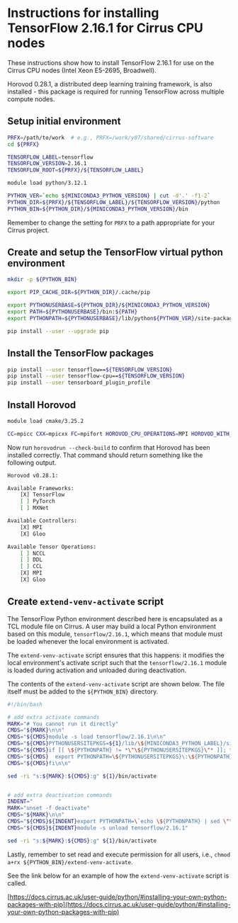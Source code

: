 Instructions for installing TensorFlow 2.16.1 for Cirrus CPU nodes
==================================================================

These instructions show how to install TensorFlow 2.16.1 for use on the Cirrus CPU nodes (Intel Xeon E5-2695, Broadwell).

Horovod 0.28.1, a distributed deep learning training framework, is also installed - this package is required
for running TensorFlow across multiple compute nodes.


Setup initial environment
-------------------------

```bash
PRFX=/path/to/work  # e.g., PRFX=/work/y07/shared/cirrus-software
cd ${PRFX}

TENSORFLOW_LABEL=tensorflow
TENSORFLOW_VERSION=2.16.1
TENSORFLOW_ROOT=${PRFX}/${TENSORFLOW_LABEL}

module load python/3.12.1

PYTHON_VER=`echo ${MINICONDA3_PYTHON_VERSION} | cut -d'.' -f1-2`
PYTHON_DIR=${PRFX}/${TENSORFLOW_LABEL}/${TENSORFLOW_VERSION}/python
PYTHON_BIN=${PYTHON_DIR}/${MINICONDA3_PYTHON_VERSION}/bin
```

Remember to change the setting for `PRFX` to a path appropriate for your Cirrus project.


Create and setup the TensorFlow virtual python environment
----------------------------------------------------------

```bash
mkdir -p ${PYTHON_BIN}

export PIP_CACHE_DIR=${PYTHON_DIR}/.cache/pip

export PYTHONUSERBASE=${PYTHON_DIR}/${MINICONDA3_PYTHON_VERSION}
export PATH=${PYTHONUSERBASE}/bin:${PATH}
export PYTHONPATH=${PYTHONUSERBASE}/lib/python${PYTHON_VER}/site-packages:${PYTHONPATH}

pip install --user --upgrade pip
```


Install the TensorFlow packages
-------------------------------

```bash
pip install --user tensorflow==${TENSORFLOW_VERSION}
pip install --user tensorflow-cpu==${TENSORFLOW_VERSION}
pip install --user tensorboard_plugin_profile
```


Install Horovod
---------------

```bash
module load cmake/3.25.2

CC=mpicc CXX=mpicxx FC=mpifort HOROVOD_CPU_OPERATIONS=MPI HOROVOD_WITH_MPI=1 HOROVOD_WITH_TENSORFLOW=1 HOROVOD_WITH_PYTORCH=0 HOROVOD_WITH_MXNET=0 pip install --user --no-cache-dir -v horovod[tensorflow]==0.28.1
```

Now run `horovodrun --check-build` to confirm that Horovod has been installed correctly. That command should return something like the following output.

```bash
Horovod v0.28.1:

Available Frameworks:
    [X] TensorFlow
    [ ] PyTorch
    [ ] MXNet

Available Controllers:
    [X] MPI
    [X] Gloo

Available Tensor Operations:
    [ ] NCCL
    [ ] DDL
    [ ] CCL
    [X] MPI
    [X] Gloo 
```


Create `extend-venv-activate` script
------------------------------------

The TensorFlow Python environment described here is encapsulated as a TCL module file on Cirrus.
A user may build a local Python environment based on this module, `tensorflow/2.16.1`, which
means that module must be loaded whenever the local environment is activated.

The `extend-venv-activate` script ensures that this happens: it modifies the local environment's
activate script such that the `tensorflow/2.16.1` module is loaded during activation and unloaded
during deactivation.

The contents of the `extend-venv-activate` script are shown below. The file itself must be added
to the `${PYTHON_BIN}` directory.

```bash
#!/bin/bash

# add extra activate commands
MARK="# You cannot run it directly"
CMDS="${MARK}\n\n"  
CMDS="${CMDS}module -s load tensorflow/2.16.1\n\n"
CMDS="${CMDS}PYTHONUSERSITEPKGS=${1}/lib/\${MINICONDA3_PYTHON_LABEL}/site-packages\n"
CMDS="${CMDS}if [[ \${PYTHONPATH} != *\"\${PYTHONUSERSITEPKGS}\"* ]]; then\n"
CMDS="${CMDS}  export PYTHONPATH=\${PYTHONUSERSITEPKGS}\:\${PYTHONPATH}\n"
CMDS="${CMDS}fi\n\n"

sed -ri "s:${MARK}:${CMDS}:g" ${1}/bin/activate


# add extra deactivation commands
INDENT="        "
MARK="unset -f deactivate"
CMDS="${MARK}\n\n"
CMDS="${CMDS}${INDENT}export PYTHONPATH=\`echo \${PYTHONPATH} | sed \"\s\:\${PYTHONUSERSITEPKGS}\\\\\:\:\:\g\"\`\n"
CMDS="${CMDS}${INDENT}module -s unload tensorflow/2.16.1"

sed -ri "s:${MARK}:${CMDS}:g" ${1}/bin/activate
```

Lastly, remember to set read and execute permission for all users, i.e., `chmod a+rx ${PYTHON_BIN}/extend-venv-activate`.

See the link below for an example of how the `extend-venv-activate` script is called.

[https://docs.cirrus.ac.uk/user-guide/python/#installing-your-own-python-packages-with-pip](https://docs.cirrus.ac.uk/user-guide/python/#installing-your-own-python-packages-with-pip)
